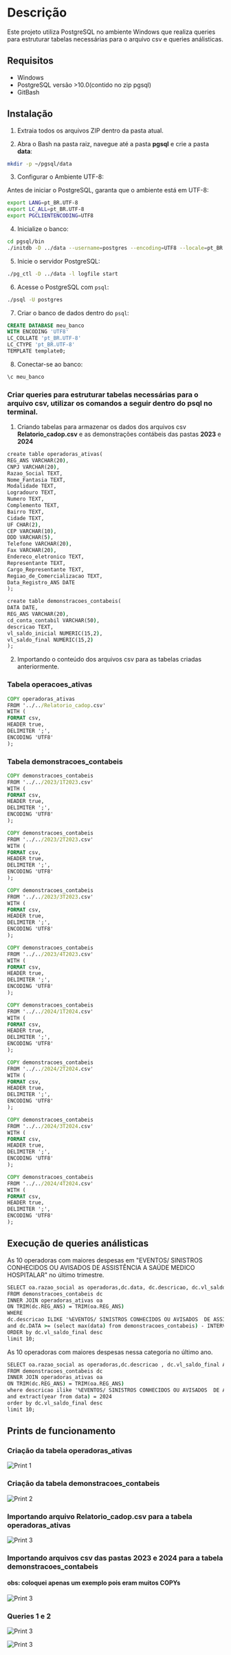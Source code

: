 # Descrição
Este projeto utiliza PostgreSQL no ambiente Windows que realiza queries para estruturar tabelas necessárias para o arquivo csv e queries análisticas.

## Requisitos
- Windows
- PostgreSQL versão >10.0(contido no zip pgsql)
- GitBash

## Instalação

1. Extraia todos os arquivos ZIP dentro da pasta atual.

2. Abra o Bash na pasta raiz, navegue até a pasta **pgsql** e crie a pasta **data**:

```bash
mkdir -p ~/pgsql/data
```

3. Configurar o Ambiente UTF-8:

Antes de iniciar o PostgreSQL, garanta que o ambiente está em UTF-8:

```bash
export LANG=pt_BR.UTF-8
export LC_ALL=pt_BR.UTF-8
export PGCLIENTENCODING=UTF8
```

4. Inicialize o banco:

```bash
cd pgsql/bin
./initdb -D ../data --username=postgres --encoding=UTF8 --locale=pt_BR.UTF-8
```

5. Inicie o servidor PostgreSQL:

```bash
./pg_ctl -D ../data -l logfile start
```

6. Acesse o PostgreSQL com `psql`:

```bash
./psql -U postgres
```

7. Criar o banco de dados dentro do `psql`:

```sql
CREATE DATABASE meu_banco
WITH ENCODING 'UTF8'
LC_COLLATE 'pt_BR.UTF-8'
LC_CTYPE 'pt_BR.UTF-8'
TEMPLATE template0;
```

8. Conectar-se ao banco:

```sql
\c meu_banco
```

### Criar queries para estruturar tabelas necessárias para o arquivo csv, utilizar os comandos a seguir dentro do psql no terminal.
1. Criando tabelas para armazenar os dados dos arquivos csv **Relatorio_cadop.csv** e as demonstrações contábeis das pastas **2023** e **2024**
```cmd
create table operadoras_ativas(
REG_ANS VARCHAR(20),
CNPJ VARCHAR(20),
Razao_Social TEXT,
Nome_Fantasia TEXT,
Modalidade TEXT,
Logradouro TEXT,
Numero TEXT,
Complemento TEXT,
Bairro TEXT,
Cidade TEXT,
UF CHAR(2),
CEP VARCHAR(10),
DDD VARCHAR(5),
Telefone VARCHAR(20),
Fax VARCHAR(20),
Endereco_eletronico TEXT,
Representante TEXT,
Cargo_Representante TEXT,
Regiao_de_Comercializacao TEXT,
Data_Registro_ANS DATE
);
```

```cmd
create table demonstracoes_contabeis(
DATA DATE,
REG_ANS VARCHAR(20),
cd_conta_contabil VARCHAR(50),
descricao TEXT,
vl_saldo_inicial NUMERIC(15,2),
vl_saldo_final NUMERIC(15,2)
);
```
2. Importando o conteúdo dos arquivos csv para as tabelas criadas anteriormente.
### Tabela operacoes_ativas
```cmd
COPY operadoras_ativas
FROM '../../Relatorio_cadop.csv'
WITH (
FORMAT csv,
HEADER true,
DELIMITER ';',
ENCODING 'UTF8'
);
```
### Tabela demonstracoes_contabeis
```cmd
COPY demonstracoes_contabeis
FROM '../../2023/1T2023.csv'
WITH (
FORMAT csv,
HEADER true,
DELIMITER ';',
ENCODING 'UTF8'
);

COPY demonstracoes_contabeis
FROM '../../2023/2T2023.csv'
WITH (
FORMAT csv,
HEADER true,
DELIMITER ';',
ENCODING 'UTF8'
);

COPY demonstracoes_contabeis
FROM '../../2023/3T2023.csv'
WITH (
FORMAT csv,
HEADER true,
DELIMITER ';',
ENCODING 'UTF8'
);

COPY demonstracoes_contabeis
FROM '../../2023/4T2023.csv'
WITH (
FORMAT csv,
HEADER true,
DELIMITER ';',
ENCODING 'UTF8'
);

COPY demonstracoes_contabeis
FROM '../../2024/1T2024.csv'
WITH (
FORMAT csv,
HEADER true,
DELIMITER ';',
ENCODING 'UTF8'
);

COPY demonstracoes_contabeis
FROM '../../2024/2T2024.csv'
WITH (
FORMAT csv,
HEADER true,
DELIMITER ';',
ENCODING 'UTF8'
);

COPY demonstracoes_contabeis
FROM '../../2024/3T2024.csv'
WITH (
FORMAT csv,
HEADER true,
DELIMITER ';',
ENCODING 'UTF8'
);

COPY demonstracoes_contabeis
FROM '../../2024/4T2024.csv'
WITH (
FORMAT csv,
HEADER true,
DELIMITER ';',
ENCODING 'UTF8'
);
```
## Execução de queries análisticas
As 10 operadoras com maiores despesas em "EVENTOS/ SINISTROS CONHECIDOS OU AVISADOS DE ASSISTÊNCIA A SAÚDE MEDICO HOSPITALAR" no último trimestre.
```cmd
SELECT oa.razao_social as operadoras,dc.data, dc.descricao, dc.vl_saldo_final AS despesas
FROM demonstracoes_contabeis dc
INNER JOIN operadoras_ativas oa 
ON TRIM(dc.REG_ANS) = TRIM(oa.REG_ANS)
WHERE 
dc.descricao ILIKE '%EVENTOS/ SINISTROS CONHECIDOS OU AVISADOS  DE ASSISTÊNCIA A SAÚDE MEDICO HOSPITALAR %'
and dc.DATA >= (select max(data) from demonstracoes_contabeis) - INTERVAL '3 months'
ORDER by dc.vl_saldo_final desc
limit 10;
```

As 10 operadoras com maiores despesas nessa categoria no último ano.
```cmd
SELECT oa.razao_social as operadoras,dc.descricao , dc.vl_saldo_final AS despesas, dc.data
FROM demonstracoes_contabeis dc
INNER JOIN operadoras_ativas oa 
ON TRIM(dc.REG_ANS) = TRIM(oa.REG_ANS)
where descricao ilike '%EVENTOS/ SINISTROS CONHECIDOS OU AVISADOS  DE ASSISTÊNCIA A SAÚDE MEDICO HOSPITALAR %'
and extract(year from data) = 2024
order by dc.vl_saldo_final desc
limit 10;
```
## Prints de funcionamento

### Criação da tabela operadoras_ativas
![Print 1](prints/tabela1.png)

### Criação da tabela demonstracoes_contabeis
![Print 2](prints/tabela2.png)

### Importando arquivo Relatorio_cadop.csv para a tabela operadoras_ativas
![Print 3](prints/copycsv1.png)

### Importando arquivos csv das pastas 2023 e 2024 para a tabela demonstracoes_contabeis
#### obs: coloquei apenas um exemplo pois eram muitos COPYs
![Print 3](prints/copycsv2.png)

### Queries 1 e 2
![Print 3](prints/consulta1.png)

![Print 3](prints/consulta2.png)
